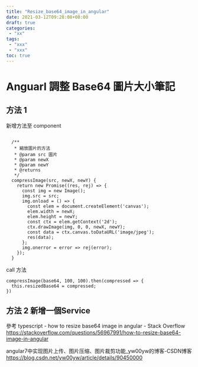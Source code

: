 ```yaml
---
title: "Resize_base64_image_in_angular"
date: 2021-03-12T09:28:08+08:00
draft: true
categories:
 - "xx"
tags:
 - "xxx"
 - "xxx"
toc: true
---
```


# Anguarl 調整 Base64 圖片大小筆記
<!--more-->

## 方法 1 

新增方法至 component 

```

  /**
   * 縮放圖片的方法
   * @param src 圖片
   * @param newX
   * @param newY
   * @returns
   */
  compressImage(src, newX, newY) {
    return new Promise((res, rej) => {
      const img = new Image();
      img.src = src;
      img.onload = () => {
        const elem = document.createElement('canvas');
        elem.width = newX;
        elem.height = newY;
        const ctx = elem.getContext('2d');
        ctx.drawImage(img, 0, 0, newX, newY);
        const data = ctx.canvas.toDataURL('image/jpeg');
        res(data);
      };
      img.onerror = error => rej(error);
    });
  }
```

call 方法
```
compressImage(base64, 100, 100).then(compressed => {
  this.resizedBase64 = compressed;
})
```

## 方法 2 新增一個Service

參考
typescript - how to resize base64 image in angular - Stack Overflow
https://stackoverflow.com/questions/56967991/how-to-resize-base64-image-in-angular

angular7中实现图片上传、图片压缩、图片裁剪功能_yw00yw的博客-CSDN博客
https://blog.csdn.net/yw00yw/article/details/90450000
